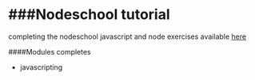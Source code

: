 ###Nodeschool tutorial
========

completing the nodeschool javascript and node exercises available [here](http://nodeschool.io/#workshoppers)

####Modules completes

+ javascripting 
